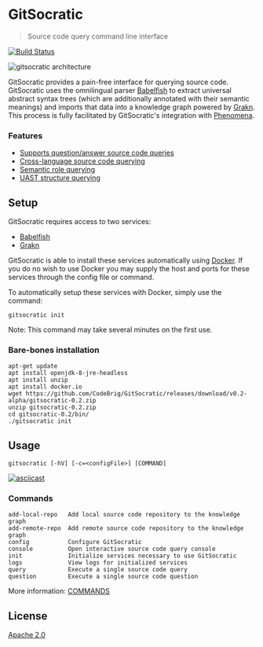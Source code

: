 # GitSocratic
> Source code query command line interface

[![Build Status](https://travis-ci.com/CodeBrig/GitSocratic.svg?branch=master)](https://travis-ci.com/CodeBrig/GitSocratic)

![gitsocratic architecture](https://user-images.githubusercontent.com/3278877/49333927-57f61280-f585-11e8-9547-b3e10fe54c2d.jpg)

GitSocratic provides a pain-free interface for querying source code. GitSocratic uses the omnilingual parser [Babelfish](https://github.com/bblfsh/bblfshd) to extract universal abstract syntax trees (which are additionally annotated with their semantic meanings) and imports that data into a knowledge graph powered by [Grakn](https://github.com/graknlabs/grakn). This process is fully facilitated by GitSocratic's integration with [Phenomena](https://github.com/CodeBrig/Phenomena).

### Features
 - [Supports question/answer source code queries](https://github.com/CodeBrig/GitSocratic/blob/master/docs/source_code_questions.md)
 - [Cross-language source code querying](https://github.com/CodeBrig/GitSocratic/blob/master/docs/cross_langauage_query.md)
 - [Semantic role querying](https://github.com/CodeBrig/GitSocratic/blob/master/docs/semantic_querying.md)
 - [UAST structure querying](https://github.com/CodeBrig/GitSocratic/blob/master/docs/uast_querying.md)

## Setup

GitSocratic requires access to two services:
 - [Babelfish](https://github.com/bblfsh/bblfshd)
 - [Grakn](https://github.com/graknlabs/grakn)

GitSocratic is able to install these services automatically using [Docker](https://www.docker.com/).
If you do no wish to use Docker you may supply the host and ports for these services through the config file or command.

To automatically setup these services with Docker, simply use the command:
```
gitsocratic init
```

Note: This command may take several minutes on the first use.

### Bare-bones installation
```
apt-get update
apt install openjdk-8-jre-headless
apt install unzip
apt install docker.io
wget https://github.com/CodeBrig/GitSocratic/releases/download/v0.2-alpha/gitsocratic-0.2.zip
unzip gitsocratic-0.2.zip
cd gitsocratic-0.2/bin/
./gitsocratic init
```

## Usage
```
gitsocratic [-hV] [-c=<configFile>] [COMMAND]
```

[![asciicast](https://asciinema.org/a/xIJzdsAt82jpTipnIW8YxcsZx.svg)](https://asciinema.org/a/xIJzdsAt82jpTipnIW8YxcsZx)

### Commands

```
add-local-repo   Add local source code repository to the knowledge graph
add-remote-repo  Add remote source code repository to the knowledge graph
config           Configure GitSocratic
console          Open interactive source code query console
init             Initialize services necessary to use GitSocratic
logs             View logs for initialized services
query            Execute a single source code query
question         Execute a single source code question
```

More information: [COMMANDS](https://github.com/CodeBrig/GitSocratic/blob/master/COMMANDS.md)

## License
[Apache 2.0](https://github.com/CodeBrig/GitSocratic/LICENSE)
